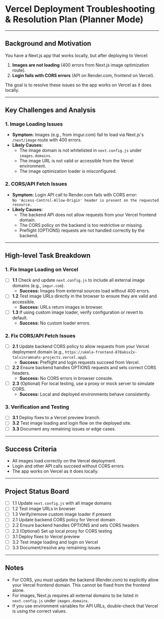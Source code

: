 # Vercel Deployment Troubleshooting & Resolution Plan (Planner Mode)

---

## Background and Motivation

You have a Next.js app that works locally, but after deploying to Vercel:
1. **Images are not loading** (400 errors from Next.js image optimization route).
2. **Login fails with CORS errors** (API on Render.com, frontend on Vercel).

The goal is to resolve these issues so the app works on Vercel as it does locally.

---

## Key Challenges and Analysis

### 1. Image Loading Issues
- **Symptom:** Images (e.g., from imgur.com) fail to load via Next.js's `/next/image` route with 400 errors.
- **Likely Causes:**
  - The image domain is not whitelisted in `next.config.js` under `images.domains`.
  - The image URL is not valid or accessible from the Vercel environment.
  - The image optimization loader is misconfigured.

### 2. CORS/API Fetch Issues
- **Symptom:** Login API call to Render.com fails with CORS error:  
  `No 'Access-Control-Allow-Origin' header is present on the requested resource.`
- **Likely Causes:**
  - The backend API does not allow requests from your Vercel frontend domain.
  - The CORS policy on the backend is too restrictive or missing.
  - Preflight (OPTIONS) requests are not handled correctly by the backend.

---

## High-level Task Breakdown

### 1. Fix Image Loading on Vercel
- [ ] **1.1** Check and update `next.config.js` to include all external image domains (e.g., `imgur.com`).
  - **Success:** Images from external sources load without 400 errors.
- [ ] **1.2** Test image URLs directly in the browser to ensure they are valid and accessible.
  - **Success:** URLs return images in browser.
- [ ] **1.3** If using custom image loader, verify configuration or revert to default.
  - **Success:** No custom loader errors.

### 2. Fix CORS/API Fetch Issues
- [ ] **2.1** Update backend CORS policy to allow requests from your Vercel deployment domain (e.g., `https://ukmla-frontend-878aksx2x-talvinramnahs-projects.vercel.app`).
  - **Success:** Preflight and login requests succeed from Vercel.
- [ ] **2.2** Ensure backend handles OPTIONS requests and sets correct CORS headers.
  - **Success:** No CORS errors in browser console.
- [ ] **2.3** (Optional) For local testing, use a proxy or mock server to simulate CORS.
  - **Success:** Local and deployed environments behave consistently.

### 3. Verification and Testing
- [ ] **3.1** Deploy fixes to a Vercel preview branch.
- [ ] **3.2** Test image loading and login flow on the deployed site.
- [ ] **3.3** Document any remaining issues or edge cases.

---

## Success Criteria

- All images load correctly on the Vercel deployment.
- Login and other API calls succeed without CORS errors.
- The app works on Vercel as it does locally.

---

## Project Status Board

- [ ] 1.1 Update `next.config.js` with all image domains
- [ ] 1.2 Test image URLs in browser
- [ ] 1.3 Verify/remove custom image loader if present
- [ ] 2.1 Update backend CORS policy for Vercel domain
- [ ] 2.2 Ensure backend handles OPTIONS and sets CORS headers
- [ ] 2.3 (Optional) Set up local proxy for CORS testing
- [ ] 3.1 Deploy fixes to Vercel preview
- [ ] 3.2 Test image loading and login on Vercel
- [ ] 3.3 Document/resolve any remaining issues

---

## Notes

- For CORS, you must update the backend (Render.com) to explicitly allow your Vercel frontend domain. This cannot be fixed from the frontend alone.
- For images, Next.js requires all external domains to be listed in `next.config.js` under `images.domains`.
- If you use environment variables for API URLs, double-check that Vercel is using the correct values.

